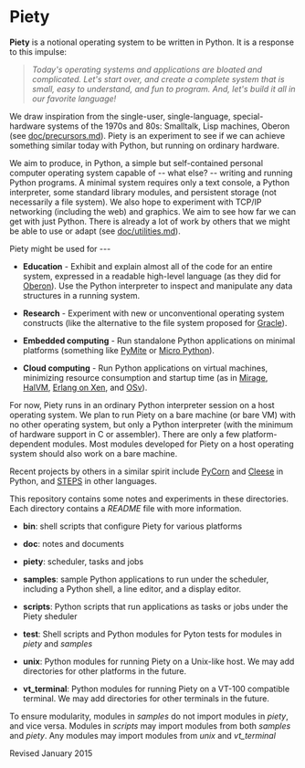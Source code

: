 
Piety
=====

**Piety** is a notional operating system to be written in Python.  It
is a response to this impulse:

> *Today's operating systems and applications are bloated and
> complicated.  Let's start over, and create a complete system that is
> small, easy to understand, and fun to program.  And, let's build it
> all in our favorite language!*

We draw inspiration from the single-user, single-language,
special-hardware systems of the 1970s and 80s: Smalltalk, Lisp
machines, Oberon (see [doc/precursors.md](doc/precursors.md)).  Piety
is an experiment to see if we can achieve something similar today with
Python, but running on ordinary hardware.

We aim to produce, in Python, a simple but self-contained personal
computer operating system capable of -- what else? -- writing and
running Python programs.  A minimal system requires only a text
console, a Python interpreter, some standard library modules, and
persistent storage (not necessarily a file system).  We also hope to
experiment with TCP/IP networking (including the web) and graphics.
We aim to see how far we can get with just Python.  There is already a
lot of work by others that we might be able to use or adapt (see
[doc/utilities.md](doc/utilities.md)).

Piety might be used for ---

- **Education** - Exhibit and explain almost all of the code for an
    entire system, expressed in a readable high-level language (as
    they did for
    [Oberon](http://www.inf.ethz.ch/personal/wirth/ProjectOberon/)).
    Use the Python interpreter to inspect and manipulate any data
    structures in a running system.

- **Research** - Experiment with new or unconventional operating
    system constructs (like the alternative to the file system
    proposed for [Gracle](https://github.com/jon-jacky/Piety/blob/master/doc/gracle_excerpts.txt)).

- **Embedded computing** - Run standalone Python applications on minimal platforms (something like [PyMite](https://wiki.python.org/moin/PyMite) or [Micro Python](http://micropython.org/)).

- **Cloud computing** - Run Python applications on virtual machines, minimizing resource consumption and startup time (as in [Mirage](http://www.openmirage.org/), [HalVM](http://corp.galois.com/blog/2010/11/30/galois-releases-the-haskell-lightweight-virtual-machine-halv.html), [Erlang on Xen](http://erlangonxen.org/), and [OSv](http://osv.io/)).

For now, Piety runs in an ordinary Python interpreter session on a
host operating system.  We plan to run Piety on a bare machine (or
bare VM) with no other operating system, but only a Python interpreter
(with the minimum of hardware support in C or assembler).  There are
only a few platform-dependent modules.  Most modules developed for
Piety on a host operating system should also work on a bare machine.

Recent projects by others in a similar spirit include
[PyCorn](http://www.pycorn.org/home) and
[Cleese](https://github.com/jtauber/cleese/) in Python, and
[STEPS](http://www.vpri.org/pdf/tr2011004_steps11.pdf) in other
languages.

This repository contains some notes and experiments in these
directories.  Each directory contains a *README* file with more
information.

- **bin**: shell scripts that configure Piety for various platforms

- **doc**: notes and documents

- **piety**: scheduler, tasks and jobs

- **samples**: sample Python applications to run under the scheduler,
    including a Python shell, a line editor, and a display editor.

- **scripts**: Python scripts that run applications as tasks or jobs
    under the Piety sheduler

- **test**: Shell scripts and Python modules for Pyton tests for
    modules in *piety* and *samples*

- **unix**: Python modules for running Piety on a Unix-like host.
     We may add directories for other platforms in the future.

- **vt_terminal**: Python modules for running Piety on a VT-100
    compatible terminal.  We may add directories for other terminals 
    in the future.

To ensure modularity, modules in *samples* do not import modules in
*piety*, and vice versa.  Modules in *scripts* may import modules from
both *samples* and *piety*.  Any modules may import modules from
*unix* and *vt_terminal*

Revised January 2015
